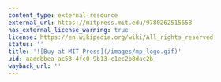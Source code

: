 ```yaml
---
content_type: external-resource
external_url: https://mitpress.mit.edu/9780262515658
has_external_license_warning: true
license: https://en.wikipedia.org/wiki/All_rights_reserved
status: ''
title: '![Buy at MIT Press](/images/mp_logo.gif)'
uid: aaddbbea-ac53-4fc0-9b13-c1ec2b8dac2b
wayback_url: ''
---
```

